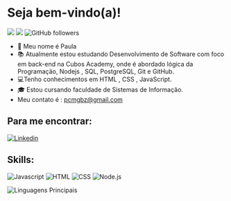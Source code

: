 #  Seja bem-vindo(a)! 
![](https://komarev.com/ghpvc/?username=paulagmborgesp&color=000000)
![](https://estruyf-github.azurewebsites.net/api/VisitorHit?user=paulagmborges&countColorcountColor&countColor=%232979ff) ![GitHub followers](https://img.shields.io/github/followers/paulagmborges?label=Follow&style=social)

- 🌺 Meu nome é Paula 
- 📚 Atualmente estou estudando Desenvolvimento de Software com foco em back-end na Cubos Academy, onde é abordado lógica da Programação, Nodejs , SQL, PostgreSQL, Git e GitHub.
- 💻Tenho conhecimentos em HTML , CSS , JavaScript.
- 🎓 Estou cursando faculdade de Sistemas de Informação.
-  Meu contato é : pcmgbz@gmail.com 

##  Para me encontrar:

[![Linkedin](https://img.shields.io/badge/LinkedIn-0077B5?style=flat&logo=linkedin)](https://www.linkedin.com/in/paulagmborges/)


##  Skills:

![Javascript](https://img.shields.io/badge/Javascript-282C34?style=flat&logo=javascript)
![HTML](https://img.shields.io/badge/HTML-282C34?logo=html5)
![CSS](https://img.shields.io/badge/CSS-282C34?logo=css3&logoColor=1572B6)
![Node.js](https://img.shields.io/badge/Node.js-282C34?logo=node.js)

![Linguagens Principais](https://github-readme-stats.vercel.app/api/top-langs/?username=paulagmborges&theme=tokyonight&hide_border=true&custom_title=Linguagens%20%Principais)
  
  
  
 
 
 
 

